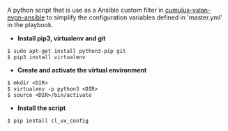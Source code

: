 A python script that is use as a Ansible custom filter in [cumulus-vxlan-evpn-ansible](https://github.com/rynldtbuen/cumulus-vxlan-evpn-ansible.git) to simplify the configuration variables defined in 'master.yml' in the  playbook.
- **Install pip3, virtualenv and git**
```
$ sudo apt-get install python3-pip git
$ pip3 install virtualenv
```
- **Create and activate the virtual environment**
```
$ mkdir <DIR>
$ virtualenv -p python3 <DIR>  
$ source <DIR>/bin/activate
```
- **Install the script**
```
$ pip install cl_vx_config
```
